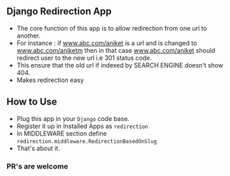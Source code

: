 ## Django Redirection App
- The core function of this app is to allow redirection from one url to another.
- For instance : if www.abc.com/aniket is a url and is changed to www.abc.com/aniketm then in that case www.abc.com/aniket should redirect user to the new url i.e 301 status code.
- This ensure that the old url if indexed by SEARCH ENGINE doesn't show 404.
- Makes redirection easy

## How to Use
- Plug this app in your `Django` code base. 
- Register it up in Installed Apps as `redirection`
- In MIDDLEWARE section define `redirection.middleware.RedirectionBasedOnSlug`
- That's about it.

### PR's are welcome

